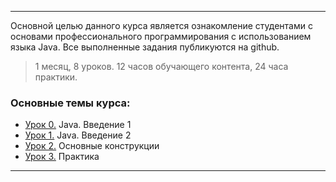 ___

Основной целью данного курса является ознакомление студентами с основами профессионального программирования с использованием языка Java.
Все выполненные задания публикуются на github.

> 1 месяц, 8 уроков. 12 часов обучающего контента, 24 часа практики.

### Основные темы курса:
* [Урок 0.](https://github.com/khubulovi/java-basic-level/blob/master/src/lesson0/Main.java) Java. Введение 1
* [Урок 1.](https://github.com/khubulovi/java-basic-level/blob/master/src/lesson1/Main.java) Java. Введение 2
* [Урок 2.](https://github.com/khubulovi/java-basic-level/blob/master/src/lesson2/Main.java) Основные конструкции
* [Урок 3.](https://github.com/khubulovi/java-basic-level/blob/master/src/lesson3/Main.java) Практика
____
